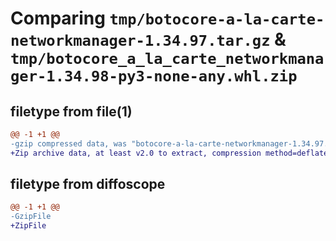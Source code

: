 # Comparing `tmp/botocore-a-la-carte-networkmanager-1.34.97.tar.gz` & `tmp/botocore_a_la_carte_networkmanager-1.34.98-py3-none-any.whl.zip`

## filetype from file(1)

```diff
@@ -1 +1 @@
-gzip compressed data, was "botocore-a-la-carte-networkmanager-1.34.97.tar", last modified: Fri May  3 01:04:49 2024, max compression
+Zip archive data, at least v2.0 to extract, compression method=deflate
```

## filetype from diffoscope

```diff
@@ -1 +1 @@
-GzipFile
+ZipFile
```

